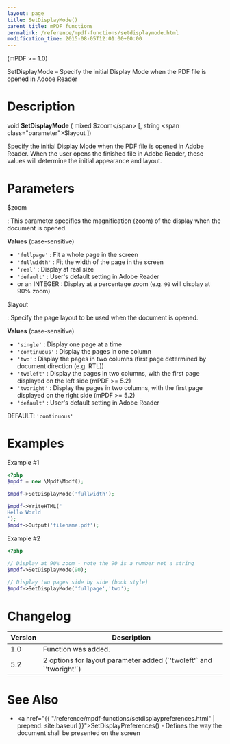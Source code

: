 ```yaml
---
layout: page
title: SetDisplayMode()
parent_title: mPDF functions
permalink: /reference/mpdf-functions/setdisplaymode.html
modification_time: 2015-08-05T12:01:00+00:00
---
```


(mPDF >= 1.0)

SetDisplayMode – Specify the initial Display Mode when the PDF file is opened in Adobe Reader

# Description

void **SetDisplayMode** ( mixed <span class="parameter">$zoom</span> [, string <span class="parameter">$layout</span> ])

Specify the initial Display Mode when the PDF file is opened in Adobe Reader. When the user opens the finished file in 
Adobe Reader, these values will determine the initial appearance and layout.

# Parameters

<span class="parameter">$zoom</span>

: This parameter specifies the magnification (zoom) of the display when the document is opened.
  
  **Values** (case-sensitive)
  
  * `'fullpage'`
    : Fit a whole page in the screen
  * `'fullwidth'`
    : Fit the width of the page in the screen
  * `'real'`
    : Display at real size
  * `'default'`
    : User's default setting in Adobe Reader
  * or an <span class="smallblock">INTEGER</span>
    : Display at a percentage zoom (e.g. `90` will display at 90% zoom)
  
<span class="parameter">$layout</span>

: Specify the page layout to be used when the document is opened.
  
  **Values** (case-sensitive)
  
  * `'single'`
    : Display one page at a time
  * `'continuous'`
    : Display the pages in one column
  * `'two'`
    : Display the pages in two columns (first page determined by document direction (e.g. RTL))
  * `'twoleft'`
    : Display the pages in two columns, with the first page displayed on the left side (mPDF >= 5.2)
  * `'tworight'`
    : Display the pages in two columns, with the first page displayed on the right side (mPDF >= 5.2)
  * `'default'`
    : User's default setting in Adobe Reader

  <span class="smallblock">DEFAULT</span>: `'continuous'`


# Examples

Example #1

```php
<?php
$mpdf = new \Mpdf\Mpdf();

$mpdf->SetDisplayMode('fullwidth');

$mpdf->WriteHTML('
Hello World
');
$mpdf->Output('filename.pdf');

```

Example #2

```php
<?php

// Display at 90% zoom - note the 90 is a number not a string
$mpdf->SetDisplayMode(90);

// Display two pages side by side (book style)
$mpdf->SetDisplayMode('fullpage','two');

```

# Changelog

<table class="table">
<thead>
<tr>
  <th>Version</th>
  <th>Description</th>
</tr>
</thead>
<tbody>
<tr>
  <td>1.0</td>
  <td>Function was added.</td>
</tr>
<tr>
  <td>5.2</td>
  <td markdown="1">
  2 options for layout parameter added (`'twoleft'` and `'tworight'`)
  </td>
</tr>
</tbody>
</table>

# See Also

 * <a href="{{ "/reference/mpdf-functions/setdisplaypreferences.html" | prepend: site.baseurl }}">SetDisplayPreferences()</a> - Defines the way the document shall be presented on the screen
